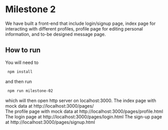 # Milestone 2
We have built a front-end that include login/signup page, index page for interacting with different profiles, profile page for editing personal information, and to-be designed message page.

## How to run
You will need to
 ```sh
  npm install 
  ```
and then run

 ```sh
  npm run milestone-02
  ```
which will then open http server on localhost:3000. 
The index page with mock data at http://localhost:3000/pages/  
The profile page with mock data at http://localhost:3000/pages/profile.html
The login page at http://localhost:3000/pages/login.html
The sign-up page at http://localhost:3000/pages/signup.html

